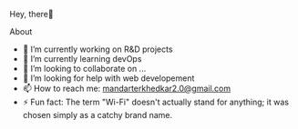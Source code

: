 Hey, there👋



About

- 🔭 I’m currently working on R&D projects
- 🌱 I’m currently learning devOps
- 👯 I’m looking to collaborate on ...
- 🤔 I’m looking for help with web developement
- 📫 How to reach me: mandarterkhedkar2.0@gmail.com
- ⚡ Fun fact: The term "Wi-Fi" doesn't actually stand for anything; it was chosen simply as a catchy brand name.

